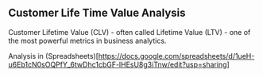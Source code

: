 ## Customer Life Time Value Analysis

Customer Lifetime Value (CLV) - often called Lifetime Value (LTV) - one of the most powerful metrics in business analytics.

Analysis in (Spreadsheets)[https://docs.google.com/spreadsheets/d/1ueH-u6Eb1cN0sOQPfY_6twDhc1cbGF-lHEsU8g3iTnw/edit?usp=sharing]
